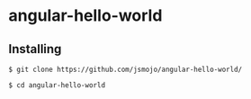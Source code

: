 # angular-hello-world

## Installing

```
$ git clone https://github.com/jsmojo/angular-hello-world/
```

```
$ cd angular-hello-world
```


